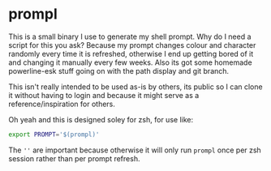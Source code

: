# prompl

This is a small binary I use to generate my shell prompt. Why do I need a
script for this you ask? Because my prompt changes colour and character
randomly every time it is refreshed, otherwise I end up getting bored of it and
changing it manually every few weeks. Also its got some homemade powerline-esk
stuff going on with the path display and git branch.

This isn't really intended to be used as-is by others, its public so I can
clone it without having to login and because it might serve as a
reference/inspiration for others.

Oh yeah and this is designed soley for zsh, for use like:

```zsh
export PROMPT='$(prompl)'
```

The `''` are important because otherwise it will only run `prompl` once per zsh
session rather than per prompt refresh.
